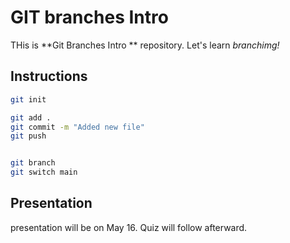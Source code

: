 # GIT branches Intro 

THis is **Git Branches Intro ** repository. Let's learn *branchimg!*


## Instructions

```bash
git init
```


```bash
git add .
git commit -m "Added new file"
git push
```

```bash

git branch
git switch main
```



## Presentation

presentation will be on May 16. Quiz will follow afterward.

